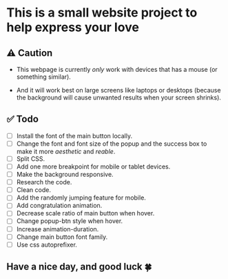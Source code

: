 # This is a small website project to help express your love

## ⚠️ Caution

- This webpage is currently _only_ work with devices that has a mouse (or something similar).

- And it will work best on large screens like laptops or desktops (because the background will cause unwanted results when your screen shrinks).

## ✅ Todo

- [ ] Install the font of the main button locally.
- [ ] Change the font and font size of the popup and the success box to make it more _aesthetic_ and _reable_.
- [ ] Split CSS.
- [ ] Add one more breakpoint for mobile or tablet devices.
- [ ] Make the background responsive.
- [ ] Research the code.
- [ ] Clean code.
- [ ] Add the randomly jumping feature for mobile.
- [ ] Add congratulation animation.
- [ ] Decrease scale ratio of main button when hover.
- [ ] Change popup-btn style when hover.
- [ ] Increase animation-duration.
- [ ] Change main button font family.
- [ ] Use css autoprefixer.

## Have a nice day, and good luck 🍀
